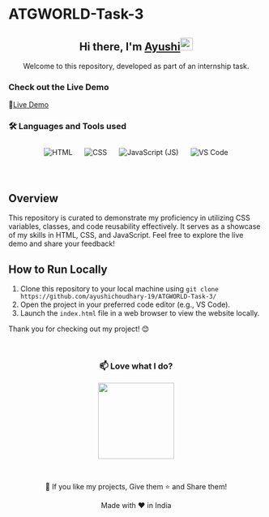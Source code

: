 # ATGWORLD-Task-3

<div align="center">
   <h2>Hi there, I'm <a href="https://github.com/ayushichoudhary-19/">Ayushi</a><img src="https://media.giphy.com/media/hvRJCLFzcasrR4ia7z/giphy.gif" width="25px"></h2>
  <p>Welcome to this repository, developed as part of an internship task.
</p>
</div>


### Check out the Live Demo
🔗[Live Demo](https://atgworld-task-3.vercel.app/)

### 🛠️ Languages and Tools used

<p align="center">
  <img src="https://img.icons8.com/color/96/000000/html-5.png" alt="HTML" style="margin: 10px;">
  <img src="https://img.icons8.com/color/96/000000/css3.png" alt="CSS" style="margin: 10px;">
  <img src="https://img.icons8.com/color/96/000000/javascript.png" alt="JavaScript (JS)" style="margin: 10px;">
  <img src="https://img.icons8.com/color/96/000000/visual-studio-code-2019.png" alt="VS Code" style="margin: 10px;">
</p>
<br>

## Overview
This repository is curated to demonstrate my proficiency in utilizing CSS variables, classes, and code reusability effectively. It serves as a showcase of my skills in HTML, CSS, and JavaScript. Feel free to explore the live demo and share your feedback!

## How to Run Locally
1. Clone this repository to your local machine using `git clone https://github.com/ayushichoudhary-19/ATGWORLD-Task-3/`
2. Open the project in your preferred code editor (e.g., VS Code).
3. Launch the `index.html` file in a web browser to view the website locally.

Thank you for checking out my project! 😊

<br>

<div align="center">

### 📫 Love what I do? 
<a href="https://liberapay.com/ayushichoudhary/donate" target="_blank"><img src="https://cdn.buymeacoffee.com/buttons/v2/default-red.png" width="150" ></a>
</div>
<br>

<p align="center">💙 If you like my projects, Give them ⭐ and Share them!</p>

<p align="center">Made with ❤️ in India</p>
